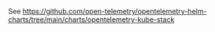 See https://github.com/open-telemetry/opentelemetry-helm-charts/tree/main/charts/opentelemetry-kube-stack
